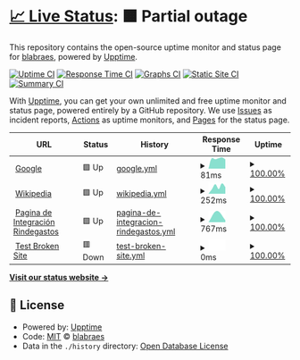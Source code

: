 # [📈 Live Status](https://blabraes.github.io/upptime): <!--live status--> **🟧 Partial outage**

This repository contains the open-source uptime monitor and status page for [blabraes](https://blabraes.github.io/upptime), powered by [Upptime](https://github.com/upptime/upptime).

[![Uptime CI](https://github.com/blabraes/upptime/workflows/Uptime%20CI/badge.svg)](https://github.com/blabraes/upptime/actions?query=workflow%3A%22Uptime+CI%22)
[![Response Time CI](https://github.com/blabraes/upptime/workflows/Response%20Time%20CI/badge.svg)](https://github.com/blabraes/upptime/actions?query=workflow%3A%22Response+Time+CI%22)
[![Graphs CI](https://github.com/blabraes/upptime/workflows/Graphs%20CI/badge.svg)](https://github.com/blabraes/upptime/actions?query=workflow%3A%22Graphs+CI%22)
[![Static Site CI](https://github.com/blabraes/upptime/workflows/Static%20Site%20CI/badge.svg)](https://github.com/blabraes/upptime/actions?query=workflow%3A%22Static+Site+CI%22)
[![Summary CI](https://github.com/blabraes/upptime/workflows/Summary%20CI/badge.svg)](https://github.com/blabraes/upptime/actions?query=workflow%3A%22Summary+CI%22)

With [Upptime](https://upptime.js.org), you can get your own unlimited and free uptime monitor and status page, powered entirely by a GitHub repository. We use [Issues](https://github.com/blabraes/upptime/issues) as incident reports, [Actions](https://github.com/blabraes/upptime/actions) as uptime monitors, and [Pages](https://blabraes.github.io/upptime) for the status page.

<!--start: status pages-->
<!-- This summary is generated by Upptime (https://github.com/upptime/upptime) -->
<!-- Do not edit this manually, your changes will be overwritten -->
<!-- prettier-ignore -->
| URL | Status | History | Response Time | Uptime |
| --- | ------ | ------- | ------------- | ------ |
| <img alt="" src="https://icons.duckduckgo.com/ip3/www.google.com.ico" height="13"> [Google](https://www.google.com) | 🟩 Up | [google.yml](https://github.com/blabraes/mascupt/commits/HEAD/history/google.yml) | <details><summary><img alt="Response time graph" src="./graphs/google/response-time-week.png" height="20"> 81ms</summary><br><a href="https://blabraes.github.io/mascupt/history/google"><img alt="Response time 81" src="https://img.shields.io/endpoint?url=https%3A%2F%2Fraw.githubusercontent.com%2Fblabraes%2Fmascupt%2FHEAD%2Fapi%2Fgoogle%2Fresponse-time.json"></a><br><a href="https://blabraes.github.io/mascupt/history/google"><img alt="24-hour response time 81" src="https://img.shields.io/endpoint?url=https%3A%2F%2Fraw.githubusercontent.com%2Fblabraes%2Fmascupt%2FHEAD%2Fapi%2Fgoogle%2Fresponse-time-day.json"></a><br><a href="https://blabraes.github.io/mascupt/history/google"><img alt="7-day response time 81" src="https://img.shields.io/endpoint?url=https%3A%2F%2Fraw.githubusercontent.com%2Fblabraes%2Fmascupt%2FHEAD%2Fapi%2Fgoogle%2Fresponse-time-week.json"></a><br><a href="https://blabraes.github.io/mascupt/history/google"><img alt="30-day response time 81" src="https://img.shields.io/endpoint?url=https%3A%2F%2Fraw.githubusercontent.com%2Fblabraes%2Fmascupt%2FHEAD%2Fapi%2Fgoogle%2Fresponse-time-month.json"></a><br><a href="https://blabraes.github.io/mascupt/history/google"><img alt="1-year response time 81" src="https://img.shields.io/endpoint?url=https%3A%2F%2Fraw.githubusercontent.com%2Fblabraes%2Fmascupt%2FHEAD%2Fapi%2Fgoogle%2Fresponse-time-year.json"></a></details> | <details><summary><a href="https://blabraes.github.io/mascupt/history/google">100.00%</a></summary><a href="https://blabraes.github.io/mascupt/history/google"><img alt="All-time uptime 100.00%" src="https://img.shields.io/endpoint?url=https%3A%2F%2Fraw.githubusercontent.com%2Fblabraes%2Fmascupt%2FHEAD%2Fapi%2Fgoogle%2Fuptime.json"></a><br><a href="https://blabraes.github.io/mascupt/history/google"><img alt="24-hour uptime 100.00%" src="https://img.shields.io/endpoint?url=https%3A%2F%2Fraw.githubusercontent.com%2Fblabraes%2Fmascupt%2FHEAD%2Fapi%2Fgoogle%2Fuptime-day.json"></a><br><a href="https://blabraes.github.io/mascupt/history/google"><img alt="7-day uptime 100.00%" src="https://img.shields.io/endpoint?url=https%3A%2F%2Fraw.githubusercontent.com%2Fblabraes%2Fmascupt%2FHEAD%2Fapi%2Fgoogle%2Fuptime-week.json"></a><br><a href="https://blabraes.github.io/mascupt/history/google"><img alt="30-day uptime 100.00%" src="https://img.shields.io/endpoint?url=https%3A%2F%2Fraw.githubusercontent.com%2Fblabraes%2Fmascupt%2FHEAD%2Fapi%2Fgoogle%2Fuptime-month.json"></a><br><a href="https://blabraes.github.io/mascupt/history/google"><img alt="1-year uptime 100.00%" src="https://img.shields.io/endpoint?url=https%3A%2F%2Fraw.githubusercontent.com%2Fblabraes%2Fmascupt%2FHEAD%2Fapi%2Fgoogle%2Fuptime-year.json"></a></details>
| <img alt="" src="https://icons.duckduckgo.com/ip3/en.wikipedia.org.ico" height="13"> [Wikipedia](https://en.wikipedia.org) | 🟩 Up | [wikipedia.yml](https://github.com/blabraes/mascupt/commits/HEAD/history/wikipedia.yml) | <details><summary><img alt="Response time graph" src="./graphs/wikipedia/response-time-week.png" height="20"> 252ms</summary><br><a href="https://blabraes.github.io/mascupt/history/wikipedia"><img alt="Response time 252" src="https://img.shields.io/endpoint?url=https%3A%2F%2Fraw.githubusercontent.com%2Fblabraes%2Fmascupt%2FHEAD%2Fapi%2Fwikipedia%2Fresponse-time.json"></a><br><a href="https://blabraes.github.io/mascupt/history/wikipedia"><img alt="24-hour response time 252" src="https://img.shields.io/endpoint?url=https%3A%2F%2Fraw.githubusercontent.com%2Fblabraes%2Fmascupt%2FHEAD%2Fapi%2Fwikipedia%2Fresponse-time-day.json"></a><br><a href="https://blabraes.github.io/mascupt/history/wikipedia"><img alt="7-day response time 252" src="https://img.shields.io/endpoint?url=https%3A%2F%2Fraw.githubusercontent.com%2Fblabraes%2Fmascupt%2FHEAD%2Fapi%2Fwikipedia%2Fresponse-time-week.json"></a><br><a href="https://blabraes.github.io/mascupt/history/wikipedia"><img alt="30-day response time 252" src="https://img.shields.io/endpoint?url=https%3A%2F%2Fraw.githubusercontent.com%2Fblabraes%2Fmascupt%2FHEAD%2Fapi%2Fwikipedia%2Fresponse-time-month.json"></a><br><a href="https://blabraes.github.io/mascupt/history/wikipedia"><img alt="1-year response time 252" src="https://img.shields.io/endpoint?url=https%3A%2F%2Fraw.githubusercontent.com%2Fblabraes%2Fmascupt%2FHEAD%2Fapi%2Fwikipedia%2Fresponse-time-year.json"></a></details> | <details><summary><a href="https://blabraes.github.io/mascupt/history/wikipedia">100.00%</a></summary><a href="https://blabraes.github.io/mascupt/history/wikipedia"><img alt="All-time uptime 100.00%" src="https://img.shields.io/endpoint?url=https%3A%2F%2Fraw.githubusercontent.com%2Fblabraes%2Fmascupt%2FHEAD%2Fapi%2Fwikipedia%2Fuptime.json"></a><br><a href="https://blabraes.github.io/mascupt/history/wikipedia"><img alt="24-hour uptime 100.00%" src="https://img.shields.io/endpoint?url=https%3A%2F%2Fraw.githubusercontent.com%2Fblabraes%2Fmascupt%2FHEAD%2Fapi%2Fwikipedia%2Fuptime-day.json"></a><br><a href="https://blabraes.github.io/mascupt/history/wikipedia"><img alt="7-day uptime 100.00%" src="https://img.shields.io/endpoint?url=https%3A%2F%2Fraw.githubusercontent.com%2Fblabraes%2Fmascupt%2FHEAD%2Fapi%2Fwikipedia%2Fuptime-week.json"></a><br><a href="https://blabraes.github.io/mascupt/history/wikipedia"><img alt="30-day uptime 100.00%" src="https://img.shields.io/endpoint?url=https%3A%2F%2Fraw.githubusercontent.com%2Fblabraes%2Fmascupt%2FHEAD%2Fapi%2Fwikipedia%2Fuptime-month.json"></a><br><a href="https://blabraes.github.io/mascupt/history/wikipedia"><img alt="1-year uptime 100.00%" src="https://img.shields.io/endpoint?url=https%3A%2F%2Fraw.githubusercontent.com%2Fblabraes%2Fmascupt%2FHEAD%2Fapi%2Fwikipedia%2Fuptime-year.json"></a></details>
| <img alt="" src="https://icons.duckduckgo.com/ip3/rdmasc.duckdns.org.ico" height="13"> [Pagina de Integración Rindegastos](http://rdmasc.duckdns.org/) | 🟩 Up | [pagina-de-integracion-rindegastos.yml](https://github.com/blabraes/mascupt/commits/HEAD/history/pagina-de-integracion-rindegastos.yml) | <details><summary><img alt="Response time graph" src="./graphs/pagina-de-integracion-rindegastos/response-time-week.png" height="20"> 767ms</summary><br><a href="https://blabraes.github.io/mascupt/history/pagina-de-integracion-rindegastos"><img alt="Response time 767" src="https://img.shields.io/endpoint?url=https%3A%2F%2Fraw.githubusercontent.com%2Fblabraes%2Fmascupt%2FHEAD%2Fapi%2Fpagina-de-integracion-rindegastos%2Fresponse-time.json"></a><br><a href="https://blabraes.github.io/mascupt/history/pagina-de-integracion-rindegastos"><img alt="24-hour response time 767" src="https://img.shields.io/endpoint?url=https%3A%2F%2Fraw.githubusercontent.com%2Fblabraes%2Fmascupt%2FHEAD%2Fapi%2Fpagina-de-integracion-rindegastos%2Fresponse-time-day.json"></a><br><a href="https://blabraes.github.io/mascupt/history/pagina-de-integracion-rindegastos"><img alt="7-day response time 767" src="https://img.shields.io/endpoint?url=https%3A%2F%2Fraw.githubusercontent.com%2Fblabraes%2Fmascupt%2FHEAD%2Fapi%2Fpagina-de-integracion-rindegastos%2Fresponse-time-week.json"></a><br><a href="https://blabraes.github.io/mascupt/history/pagina-de-integracion-rindegastos"><img alt="30-day response time 767" src="https://img.shields.io/endpoint?url=https%3A%2F%2Fraw.githubusercontent.com%2Fblabraes%2Fmascupt%2FHEAD%2Fapi%2Fpagina-de-integracion-rindegastos%2Fresponse-time-month.json"></a><br><a href="https://blabraes.github.io/mascupt/history/pagina-de-integracion-rindegastos"><img alt="1-year response time 767" src="https://img.shields.io/endpoint?url=https%3A%2F%2Fraw.githubusercontent.com%2Fblabraes%2Fmascupt%2FHEAD%2Fapi%2Fpagina-de-integracion-rindegastos%2Fresponse-time-year.json"></a></details> | <details><summary><a href="https://blabraes.github.io/mascupt/history/pagina-de-integracion-rindegastos">100.00%</a></summary><a href="https://blabraes.github.io/mascupt/history/pagina-de-integracion-rindegastos"><img alt="All-time uptime 100.00%" src="https://img.shields.io/endpoint?url=https%3A%2F%2Fraw.githubusercontent.com%2Fblabraes%2Fmascupt%2FHEAD%2Fapi%2Fpagina-de-integracion-rindegastos%2Fuptime.json"></a><br><a href="https://blabraes.github.io/mascupt/history/pagina-de-integracion-rindegastos"><img alt="24-hour uptime 100.00%" src="https://img.shields.io/endpoint?url=https%3A%2F%2Fraw.githubusercontent.com%2Fblabraes%2Fmascupt%2FHEAD%2Fapi%2Fpagina-de-integracion-rindegastos%2Fuptime-day.json"></a><br><a href="https://blabraes.github.io/mascupt/history/pagina-de-integracion-rindegastos"><img alt="7-day uptime 100.00%" src="https://img.shields.io/endpoint?url=https%3A%2F%2Fraw.githubusercontent.com%2Fblabraes%2Fmascupt%2FHEAD%2Fapi%2Fpagina-de-integracion-rindegastos%2Fuptime-week.json"></a><br><a href="https://blabraes.github.io/mascupt/history/pagina-de-integracion-rindegastos"><img alt="30-day uptime 100.00%" src="https://img.shields.io/endpoint?url=https%3A%2F%2Fraw.githubusercontent.com%2Fblabraes%2Fmascupt%2FHEAD%2Fapi%2Fpagina-de-integracion-rindegastos%2Fuptime-month.json"></a><br><a href="https://blabraes.github.io/mascupt/history/pagina-de-integracion-rindegastos"><img alt="1-year uptime 100.00%" src="https://img.shields.io/endpoint?url=https%3A%2F%2Fraw.githubusercontent.com%2Fblabraes%2Fmascupt%2FHEAD%2Fapi%2Fpagina-de-integracion-rindegastos%2Fuptime-year.json"></a></details>
| <img alt="" src="https://icons.duckduckgo.com/ip3/thissitedoesnotexist.koj.co.ico" height="13"> [Test Broken Site](https://thissitedoesnotexist.koj.co) | 🟥 Down | [test-broken-site.yml](https://github.com/blabraes/mascupt/commits/HEAD/history/test-broken-site.yml) | <details><summary><img alt="Response time graph" src="./graphs/test-broken-site/response-time-week.png" height="20"> 0ms</summary><br><a href="https://blabraes.github.io/mascupt/history/test-broken-site"><img alt="Response time 0" src="https://img.shields.io/endpoint?url=https%3A%2F%2Fraw.githubusercontent.com%2Fblabraes%2Fmascupt%2FHEAD%2Fapi%2Ftest-broken-site%2Fresponse-time.json"></a><br><a href="https://blabraes.github.io/mascupt/history/test-broken-site"><img alt="24-hour response time 0" src="https://img.shields.io/endpoint?url=https%3A%2F%2Fraw.githubusercontent.com%2Fblabraes%2Fmascupt%2FHEAD%2Fapi%2Ftest-broken-site%2Fresponse-time-day.json"></a><br><a href="https://blabraes.github.io/mascupt/history/test-broken-site"><img alt="7-day response time 0" src="https://img.shields.io/endpoint?url=https%3A%2F%2Fraw.githubusercontent.com%2Fblabraes%2Fmascupt%2FHEAD%2Fapi%2Ftest-broken-site%2Fresponse-time-week.json"></a><br><a href="https://blabraes.github.io/mascupt/history/test-broken-site"><img alt="30-day response time 0" src="https://img.shields.io/endpoint?url=https%3A%2F%2Fraw.githubusercontent.com%2Fblabraes%2Fmascupt%2FHEAD%2Fapi%2Ftest-broken-site%2Fresponse-time-month.json"></a><br><a href="https://blabraes.github.io/mascupt/history/test-broken-site"><img alt="1-year response time 0" src="https://img.shields.io/endpoint?url=https%3A%2F%2Fraw.githubusercontent.com%2Fblabraes%2Fmascupt%2FHEAD%2Fapi%2Ftest-broken-site%2Fresponse-time-year.json"></a></details> | <details><summary><a href="https://blabraes.github.io/mascupt/history/test-broken-site">100.00%</a></summary><a href="https://blabraes.github.io/mascupt/history/test-broken-site"><img alt="All-time uptime 100.00%" src="https://img.shields.io/endpoint?url=https%3A%2F%2Fraw.githubusercontent.com%2Fblabraes%2Fmascupt%2FHEAD%2Fapi%2Ftest-broken-site%2Fuptime.json"></a><br><a href="https://blabraes.github.io/mascupt/history/test-broken-site"><img alt="24-hour uptime 100.00%" src="https://img.shields.io/endpoint?url=https%3A%2F%2Fraw.githubusercontent.com%2Fblabraes%2Fmascupt%2FHEAD%2Fapi%2Ftest-broken-site%2Fuptime-day.json"></a><br><a href="https://blabraes.github.io/mascupt/history/test-broken-site"><img alt="7-day uptime 100.00%" src="https://img.shields.io/endpoint?url=https%3A%2F%2Fraw.githubusercontent.com%2Fblabraes%2Fmascupt%2FHEAD%2Fapi%2Ftest-broken-site%2Fuptime-week.json"></a><br><a href="https://blabraes.github.io/mascupt/history/test-broken-site"><img alt="30-day uptime 100.00%" src="https://img.shields.io/endpoint?url=https%3A%2F%2Fraw.githubusercontent.com%2Fblabraes%2Fmascupt%2FHEAD%2Fapi%2Ftest-broken-site%2Fuptime-month.json"></a><br><a href="https://blabraes.github.io/mascupt/history/test-broken-site"><img alt="1-year uptime 100.00%" src="https://img.shields.io/endpoint?url=https%3A%2F%2Fraw.githubusercontent.com%2Fblabraes%2Fmascupt%2FHEAD%2Fapi%2Ftest-broken-site%2Fuptime-year.json"></a></details>

<!--end: status pages-->

[**Visit our status website →**](https://blabraes.github.io/upptime)

## 📄 License

- Powered by: [Upptime](https://github.com/upptime/upptime)
- Code: [MIT](./LICENSE) © [blabraes](https://blabraes.github.io/upptime)
- Data in the `./history` directory: [Open Database License](https://opendatacommons.org/licenses/odbl/1-0/)
